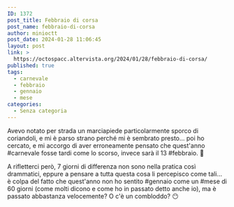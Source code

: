 ```yaml
---
ID: 1372
post_title: Febbraio di corsa
post_name: febbraio-di-corsa
author: minioctt
post_date: 2024-01-28 11:06:45
layout: post
link: >
  https://octospacc.altervista.org/2024/01/28/febbraio-di-corsa/
published: true
tags:
  - carnevale
  - febbraio
  - gennaio
  - mese
categories:
  - Senza categoria
---
```

<!-- wp:paragraph -->
<p>Avevo notato per strada un marciapiede particolarmente sporco di coriandoli, e mi è parso strano perché mi è sembrato presto... poi ho cercato, e mi accorgo di aver erroneamente pensato che quest'anno #carnevale fosse tardi come lo scorso, invece sarà il 13 #febbraio. 🤡</p>
<!-- /wp:paragraph -->

<!-- wp:paragraph -->
<p>A rifletterci però, 7 giorni di differenza non sono nella pratica così drammatici, eppure a pensare a tutta questa cosa li percepisco come tali... è colpa del fatto che quest'anno non ho sentito #gennaio come un #mese di 60 giorni (come molti dicono e come ho in passato detto anche io), ma è passato abbastanza velocemente? O c'è un combloddo? 😶</p>
<!-- /wp:paragraph -->